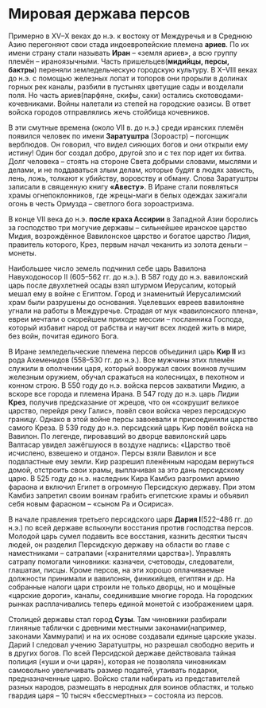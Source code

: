 # Мировая держава персов
Примерно в XV–X веках до н.э. к востоку от Междуречья и в Среднюю Азию перегоняют свои стада индоевропейские племена **ариев**. По их имени страну стали называть **Иран** – «земля ариев», а всю группу племён – ираноязычными. Часть пришельцев(**мидийцы, персы, бактры**) переняли земледельческую городскую культуру. В X–VIII веках до н.э. с помощью железных лопат и топоров они прорыли в долинах горных рек каналы, разбили в пустынях цветущие сады и возделали поля. Но часть ариев(парфяне, скифы, саки) остались скотоводами-кочевниками. Войны налетали из степей на городские оазисы. В ответ войска городов отправлялись жечь стойбища кочевников.

В эти смутные времена (около VII в. до н.э.) среди иранских племён появился человек по имени **Заратуштра** (Зороастр) – погонщик верблюдов. Он говорил, что видел сияющих богов и они открыли ему истину! Один бог создал добро, другой зло и с тех пор идет их битва. Долг человека – стоять на стороне Света добрыми словами, мыслями и делами, и не поддаваться злым делам, которые будят в людях зависть, лень, ложь, толкают к убийству, воровству и обману. Слова Заратуштры записали в священную книгу **«Авесту»**. В Иране стали появляться храмы огнепоклонников, где жрецы-маги в белых одеждах зажигали огонь в честь Ормузда – светлого бога зороастризма.

В конце VII века до н.э. **после краха Ассирии** в Западной Азии боролись за господство три могучие державы – сильнейшее иранское царство Мидия, возрождённое Вавилонское царство и богатое царство Лидия, правитель которого,
Крез, первым начал чеканить из золота деньги – монеты.

Наибольшее число земель подчинил себе царь Вавилона Навуходоносор II (605–562 гг. до н.э.). В 587 году до н.э. вавилонский царь после двухлетней осады взял штурмом Иерусалим, который мешал ему в войне с Египтом. Город и знаменитый Иерусалимский храм были разрушены до основания. Уцелевших евреев вавилоняне угнали на работы в Междуречье. Страдая от мук «вавилонского плена», евреи мечтали о скорейшем приходе мессии – посланника Господа, который избавит народ от рабства и научит всех людей жить в мире, без войн, почитая единого Бога.

В Иране земледельческие племена персов объединил царь **Кир II** из рода Ахеменидов (558–530 гг. до н.э.). Все мужчины этих племён служили в ополчении царя, который вооружал своих воинов лучшим железным оружием, обучал сражаться на колесницах, в пехотном и конном строю. В 550 году до н.э. войска персов захватили Мидию, а вскоре все города и племена Ирана. В 547 году до н.э. царь Лидии **Крез**, получив предсказание от жрецов, что он «сокрушит великое царство, перейдя реку Галис», повёл свои войска через персидскую границу. Однако в этой войне персы завоевали и присоединили царство самого Креза. В 539 году до н.э. персидский царь Кир повёл войска на Вавилон. По легенде, пировавший во дворце вавилонский царь Валтасар увидел зажёгшуюся в воздухе надпись: «Царство твоё исчислено, взвешено и отдано». Персы взяли Вавилон и все подвластные ему земли. Кир разрешил пленённым народам вернуться домой, отстроить свои храмы, выплачивая за это дань персидскому царю. В 525 году до н.э. наследник Кира Камбиз разгромил армию фараона и включил Египет в огромную Персидскую державу. При этом Камбиз запретил своим воинам грабить египетские храмы и объявил себя новым фараоном – «сыном Ра и Осириса».

В начале правления третьего персидского царя **Дария I**(522–486 гг. до н.э.) по всей державе вспыхнули восстания против господства персов. Молодой царь сумел подавить все восстания, казнить десятки тысяч людей, он разделил Персидскую державу на области во главе с наместниками – сатрапами («хранителями царства»). Управлять сатрапу помогали чиновники: казначеи, счетоводы, следователи, глашатаи, писцы. Кроме персов, на эти хорошо оплачиваемые должности принимали и вавилонян, финикийцев, египтян и др. На собранные налоги цари строили не только дворцы, но и мощёные «царские дороги», каналы, соединившие многие города. На городских рынках расплачивались теперь единой монетой с изображением царя.

Столицей державы стал город **Сузы**. Там чиновники разбирали глиняные таблички с древними местными законами(например, законами Хаммурапи) и на их основе создавали единые царские указы. Дарий I следовал учению Заратуштры, но разрешал свободно верить и в других богов. По всей Персидской державе действовала тайная полиция («уши и очи царя»), которая не позволяла чиновникам самовольно увеличивать размер податей, утаивать подарки, предназначенные царю. Войско стали набирать из представителей разных народов, размещать в неродных для воинов областях, и только гвардия царя – 10 тысяч «бессмертных» – состояла из персов.